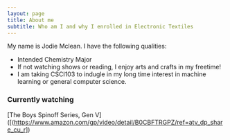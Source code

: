 ```yaml
---
layout: page
title: About me
subtitle: Who am I and why I enrolled in Electronic Textiles
---
```


My name is Jodie Mclean. I have the following qualities:

- Intended Chemistry Major
- If not watching shows or reading, I enjoy arts and crafts in my freetime!
- I am taking CSCI103 to indugle in my long time interest in machine learning or general computer science.


### Currently watching

[The Boys Spinoff Series, Gen V]([(https://www.amazon.com/gp/video/detail/B0CBFTRGPZ/ref=atv_dp_share_cu_r]) 
